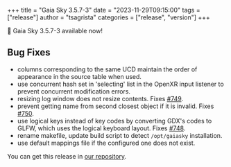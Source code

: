 +++
title = "Gaia Sky 3.5.7-3"
date = "2023-11-29T09:15:00"
tags = ["release"]
author = "tsagrista"
categories = ["release", "version"]
+++

📢 Gaia Sky 3.5.7-3 available now!

<!--more-->


## Bug Fixes
- columns corresponding to the same UCD maintain the order of appearance in the source table when used.
- use concurrent hash set in 'selecting' list in the OpenXR input listener to prevent concurrent modification errors.
- resizing log window does not resize contents. Fixes [#749](https://codeberg.org/gaiasky/gaiasky/issues/749).
- prevent getting name from second closest object if it is invalid. Fixes [#750](https://codeberg.org/gaiasky/gaiasky/issues/750).
- use logical keys instead of key codes by converting GDX's codes to GLFW, which uses the logical keyboard layout. Fixes [#748](https://codeberg.org/gaiasky/gaiasky/issues/748).
- rename makefile, update build script to detect `/opt/gaiasky` installation.
- use default mappings file if the configured one does not exist.

You can get this release in [our repository](https://gaia.ari.uni-heidelberg.de/gaiasky/releases//3.5.7-3.8be0b0add/).